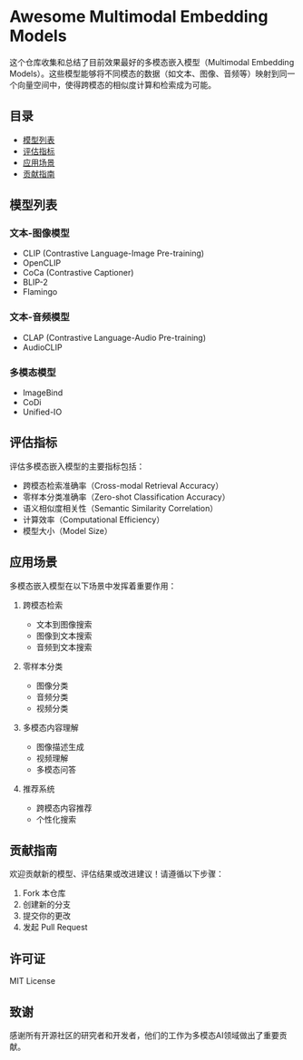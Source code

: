 # Awesome Multimodal Embedding Models

这个仓库收集和总结了目前效果最好的多模态嵌入模型（Multimodal Embedding Models）。这些模型能够将不同模态的数据（如文本、图像、音频等）映射到同一个向量空间中，使得跨模态的相似度计算和检索成为可能。


## 目录

- [模型列表](#模型列表)
- [评估指标](#评估指标)
- [应用场景](#应用场景)
- [贡献指南](#贡献指南)

## 模型列表

### 文本-图像模型
- CLIP (Contrastive Language-Image Pre-training)
- OpenCLIP
- CoCa (Contrastive Captioner)
- BLIP-2
- Flamingo

### 文本-音频模型
- CLAP (Contrastive Language-Audio Pre-training)
- AudioCLIP

### 多模态模型
- ImageBind
- CoDi
- Unified-IO

## 评估指标

评估多模态嵌入模型的主要指标包括：

- 跨模态检索准确率（Cross-modal Retrieval Accuracy）
- 零样本分类准确率（Zero-shot Classification Accuracy）
- 语义相似度相关性（Semantic Similarity Correlation）
- 计算效率（Computational Efficiency）
- 模型大小（Model Size）

## 应用场景

多模态嵌入模型在以下场景中发挥着重要作用：

1. 跨模态检索
   - 文本到图像搜索
   - 图像到文本搜索
   - 音频到文本搜索

2. 零样本分类
   - 图像分类
   - 音频分类
   - 视频分类

3. 多模态内容理解
   - 图像描述生成
   - 视频理解
   - 多模态问答

4. 推荐系统
   - 跨模态内容推荐
   - 个性化搜索

## 贡献指南

欢迎贡献新的模型、评估结果或改进建议！请遵循以下步骤：

1. Fork 本仓库
2. 创建新的分支
3. 提交你的更改
4. 发起 Pull Request

## 许可证

MIT License

## 致谢

感谢所有开源社区的研究者和开发者，他们的工作为多模态AI领域做出了重要贡献。 